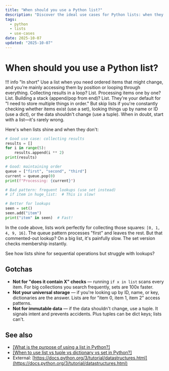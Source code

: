 ```yaml
---
title: "When should you use a Python list?"
description: "Discover the ideal use cases for Python lists: when they excel and when other data structures are better choices."
tags:
  - python
  - lists
  - use-cases
date: 2025-10-07
updated: "2025-10-07"
---
```


# When should you use a Python list?

<!-- more -->

!!! info "In short"
    Use a list when you need ordered items that might change, and you're mainly accessing them by position or looping through everything. Collecting results in a loop? List. Processing items one by one? List. Building a stack (append/pop from end)? List. They're your default for "I need to store multiple things in order." But skip lists if you're constantly checking whether items exist (use a set), looking things up by name or ID (use a dict), or the data shouldn't change (use a tuple). When in doubt, start with a list—it's rarely wrong.

Here's when lists shine and when they don't:

```python
# Good use case: collecting results
results = []
for i in range(5):
    results.append(i ** 2)
print(results)

# Good: maintaining order
queue = ["first", "second", "third"]
current = queue.pop(0)
print(f"Processing: {current}")

# Bad pattern: frequent lookups (use set instead)
# if item in huge_list:  # This is slow!

# Better for lookups
seen = set()
seen.add("item")
print("item" in seen)  # Fast!
```

In the code above, lists work perfectly for collecting those squares: `[0, 1, 4, 9, 16]`. The queue pattern processes "first" and leaves the rest. But that commented-out lookup? On a big list, it's painfully slow. The set version checks membership instantly.

See how lists shine for sequential operations but struggle with lookups?

## Gotchas

* **Not for "does it contain X" checks** — running `if x in list` scans every item. For big collections you search frequently, sets are 100x faster.
* **Not your universal storage** — if you're looking up by ID, name, or key, dictionaries are the answer. Lists are for "item 0, item 1, item 2" access patterns.
* **Not for immutable data** — if the data shouldn't change, use a tuple. It signals intent and prevents accidents. Plus tuples can be dict keys; lists can't.

## See also

* [[What is the purpose of using a list in Python?]](./purpose-of-using-list-in-python.md)
* [[When to use list vs tuple vs dictionary vs set in Python?]](./list-vs-tuple-vs-dictionary-vs-set.md)
* External: [https://docs.python.org/3/tutorial/datastructures.html](https://docs.python.org/3/tutorial/datastructures.html)

<script type="application/ld+json">
{
  "@context": "https://schema.org",
  "@type": "FAQPage",
  "mainEntity": [{
    "@type": "Question",
    "name": "When should you use a Python list?",
    "acceptedAnswer": {
      "@type": "Answer",
      "text": "Use a list when you need ordered items that might change, and you're mainly accessing them by position or looping through everything. Collecting results in a loop? List. Processing items one by one? List. Building a stack (append/pop from end)? List. They're your default for I need to store multiple things in order. But skip lists if you're constantly checking whether items exist (use a set), looking things up by name or ID (use a dict), or the data shouldn't change (use a tuple). When in doubt, start with a list—it's rarely wrong."
    }
  }]
}
</script>
